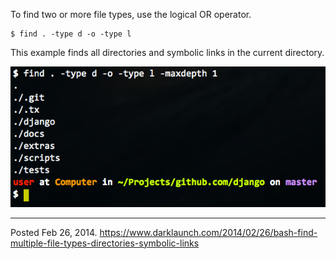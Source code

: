 To find two or more file types, use the logical OR operator.

```
$ find . -type d -o -type l
```

This example finds all directories and symbolic links in the current directory.

<img alt="" src="/img/uploads/2014-02/bash-find-multiple-types.png" />

---

Posted Feb 26, 2014.
https://www.darklaunch.com/2014/02/26/bash-find-multiple-file-types-directories-symbolic-links